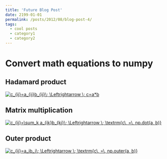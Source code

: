 ```yaml
---
title: 'Future Blog Post'
date: 2199-01-01
permalink: /posts/2012/08/blog-post-4/
tags:
  - cool posts
  - category1
  - category2
---
```


# Convert math equations to numpy
## Hadamard product
<a href="https://www.codecogs.com/eqnedit.php?latex=c_{ij}=a_{ij}b_{ij}\;&space;\Leftrightarrow&space;\;&space;c=a*b" target="_blank"><img src="https://latex.codecogs.com/gif.latex?c_{ij}=a_{ij}b_{ij}\;&space;\Leftrightarrow&space;\;&space;c=a*b" title="c_{ij}=a_{ij}b_{ij}\; \Leftrightarrow \; c=a*b" /></a>

## Matrix multiplication
<a href="https://www.codecogs.com/eqnedit.php?latex=c_{ij}=\sum_k&space;a_{ik}b_{kj}\;&space;\Leftrightarrow&space;\;&space;\textrm{c\,&space;=\,&space;np.dot(a,&space;b)}" target="_blank"><img src="https://latex.codecogs.com/gif.latex?c_{ij}=\sum_k&space;a_{ik}b_{kj}\;&space;\Leftrightarrow&space;\;&space;\textrm{c\,&space;=\,&space;np.dot(a,&space;b)}" title="c_{ij}=\sum_k a_{ik}b_{kj}\; \Leftrightarrow \; \textrm{c\, =\, np.dot(a, b)}" /></a>

## Outer product
<a href="https://www.codecogs.com/eqnedit.php?latex=c_{ij}=a_ib_j\;&space;\Leftrightarrow&space;\;&space;\textrm{c\,&space;=\,&space;np.outer(a,&space;b)}" target="_blank"><img src="https://latex.codecogs.com/gif.latex?c_{ij}=a_ib_j\;&space;\Leftrightarrow&space;\;&space;\textrm{c\,&space;=\,&space;np.outer(a,&space;b)}" title="c_{ij}=a_ib_j\; \Leftrightarrow \; \textrm{c\, =\, np.outer(a, b)}" /></a>
